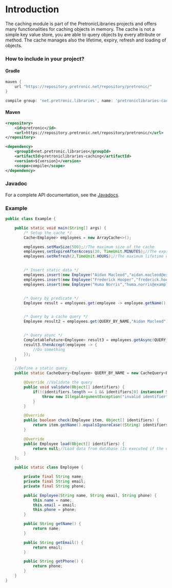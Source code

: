 # Introduction

The caching module is part of the PretronicLibraries projects and offers 
many functionalities for caching objects in memory. The cache is not a 
simple key value store, you are able to query objects by every attribute or method. 
The cache manages also the lifetime, expiry, refresh and loading of objects.

### How to include in your project?

#### Gradle

```groovy
maven {
    url "https://repository.pretronic.net/repository/pretronic/"
}

compile group: 'net.pretronic.libraries', name: 'pretroniclibraries-caching', version: '1.0.0'
```

#### Maven

```xml
<repository>
    <id>pretronic</id>
    <url>https://repository.pretronic.net/repository/pretronic/</url>
</repository>

<dependency>
    <groupId>net.pretronic.libraries</groupId>
    <artifactId>pretroniclibraries-caching</artifactId>
    <version>${version}</version>
    <scope>compile</scope>
</dependency>
```

### Javadoc
For a complete API documentation, see the [Javadocs](https://pretronic.net/javadoc/PretronicLibraries/1.0.117.90-SNAPSHOT/overview-summary.html).

### Example

```java
public class Example {

    public static void main(String[] args) {
        /* Setup the cache */
        Cache<Employee> employees = new ArrayCache<>();

        employees.setMaxSize(500);//The maximum size of the cache
        employees.setExpireAfterAccess(30, TimeUnit.MINUTES);//The expiry time after the last access
        employees.setRefresh(2,TimeUnit.HOURS);//The maximum lifetime of an object


        /* Insert static data */
        employees.insert(new Employee("Aidan Macleod","aidan.macleod@example.com","+ 1 000 000 00 00"));
        employees.insert(new Employee("Frederick Hooper","frederick.hooper@example.com","+ 1 000 000 00 00"));
        employees.insert(new Employee("Huma Norris","huma.norris@example.com","+ 1 000 000 00 00"));


        /* Query by predicate */
        Employee result = employees.get(employee -> employee.getName().equalsIgnoreCase("Frederick Hooper"));


        /* Query by a cache query */
        Employee result2 = employees.get(QUERY_BY_NAME,"Aidan Macleod");


        /* Query async */
        CompletableFuture<Employee> result3 = employees.getAsync(QUERY_BY_NAME,"Huma Norris");
        result3.thenAccept(employee -> {
            //Do something
        });
    }

    //Define a static query
    public static CacheQuery<Employee> QUERY_BY_NAME = new CacheQuery<Employee>() {

        @Override //Validate the query
        public void validate(Object[] identifiers) {
            if(!(identifiers.length == 1 && identifiers[0] instanceof String)){
                throw new IllegalArgumentException("invalid identifier");
            }
        }

        @Override
        public boolean check(Employee item, Object[] identifiers) {
            return item.getName().equalsIgnoreCase((String) identifiers[0]);
        }

        @Override
        public Employee load(Object[] identifiers) {
            return null;//Load data from database (Is executed if the object is not available in the cache)
        }
    };

    public static class Employee {

        private final String name;
        private final String email;
        private final String phone;

        public Employee(String name, String email, String phone) {
            this.name = name;
            this.email = email;
            this.phone = phone;
        }

        public String getName() {
            return name;
        }

        public String getEmail() {
            return email;
        }

        public String getPhone() {
            return phone;
        }
    }
}
```
